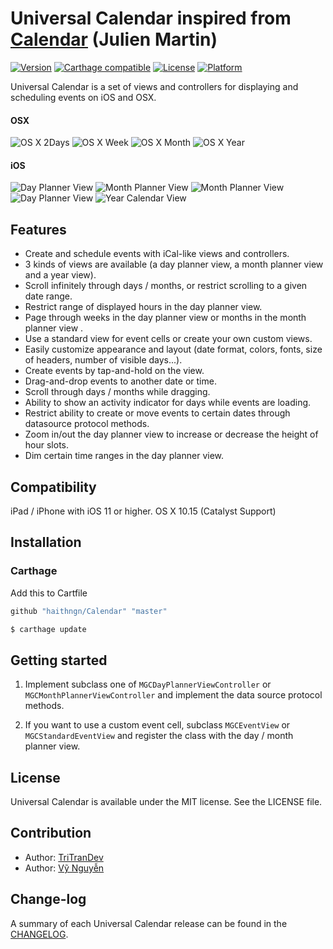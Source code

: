 # Universal Calendar inspired from [Calendar](https://github.com/jumartin/Calendar) (Julien Martin)

[![Version](https://img.shields.io/cocoapods/v/CalendarLib.svg?style=flat)](http://cocoapods.org/pods/CalendarLib)
[![Carthage compatible](https://img.shields.io/badge/Carthage-compatible-4BC51D.svg?style=flat)](https://github.com/Carthage/Carthage)
[![License](https://img.shields.io/cocoapods/l/CalendarLib.svg?style=flat)](http://cocoapods.org/pods/CalendarLib)
[![Platform](https://img.shields.io/cocoapods/p/CalendarLib.svg?style=flat)](http://cocoapods.org/pods/CalendarLib)

Universal Calendar is a set of views and controllers for displaying and scheduling events on iOS and OSX.

#### OSX
![OS X 2Days](./CalendarDocs/osx_2days.png "2Days planner view")
![OS X Week](./CalendarDocs/osx_week.png "Weak planner view")
![OS X Month](./CalendarDocs/osx_month.png "Month planner view")
![OS X Year](./CalendarDocs/osx_year.png "Year planner view")

#### iOS
![Day Planner View](./CalendarDocs/DayPlannerView.png "Day planner view")
![Month Planner View](./CalendarDocs/MonthPlannerView.png "Month planner view")
![Month Planner View](./CalendarDocs/MonthPlannerView2.png)
![Day Planner View](./CalendarDocs/DayPlannerView2.png)
![Year Calendar View](./CalendarDocs/YearView.png "Year calendar view")

## Features

- Create and schedule events with iCal-like views and controllers.
- 3 kinds of views are available (a day planner view, a month planner view and a year view).
- Scroll infinitely through days / months, or restrict scrolling to a given date range.
- Restrict range of displayed hours in the day planner view.
- Page through weeks in the day planner view or months in the month planner view .
- Use a standard view for event cells or create your own custom views.
- Easily customize appearance and layout (date format, colors, fonts, size of headers, number of visible days...).
- Create events by tap-and-hold on the view.
- Drag-and-drop events to another date or time.
- Scroll through days / months while dragging.
- Ability to show an activity indicator for days while events are loading.
- Restrict ability to create or move events to certain dates through datasource protocol methods.
- Zoom in/out the day planner view to increase or decrease the height of hour slots.
- Dim certain time ranges in the day planner view.

## Compatibility

iPad / iPhone with iOS 11 or higher.
OS X 10.15 (Catalyst Support)

## Installation

### Carthage
Add this to Cartfile

```ruby
github "haithngn/Calendar" "master"
```
```ruby
$ carthage update
```

## Getting started

1.  Implement subclass one of `MGCDayPlannerViewController` or `MGCMonthPlannerViewController` and implement the data source protocol methods.

2.  If you want to use a custom event cell, subclass `MGCEventView` or `MGCStandardEventView` and register the class with the day / month planner view.
	
## License

Universal Calendar is available under the MIT license. See the LICENSE file.

## Contribution
+ Author: [TriTranDev](https://github.com/TriTranDev)
+ Author: [Vỹ Nguyễn](https://github.com/VyNguyen0102)

## Change-log

A summary of each Universal Calendar release can be found in the [CHANGELOG](CHANGELOG.md). 
